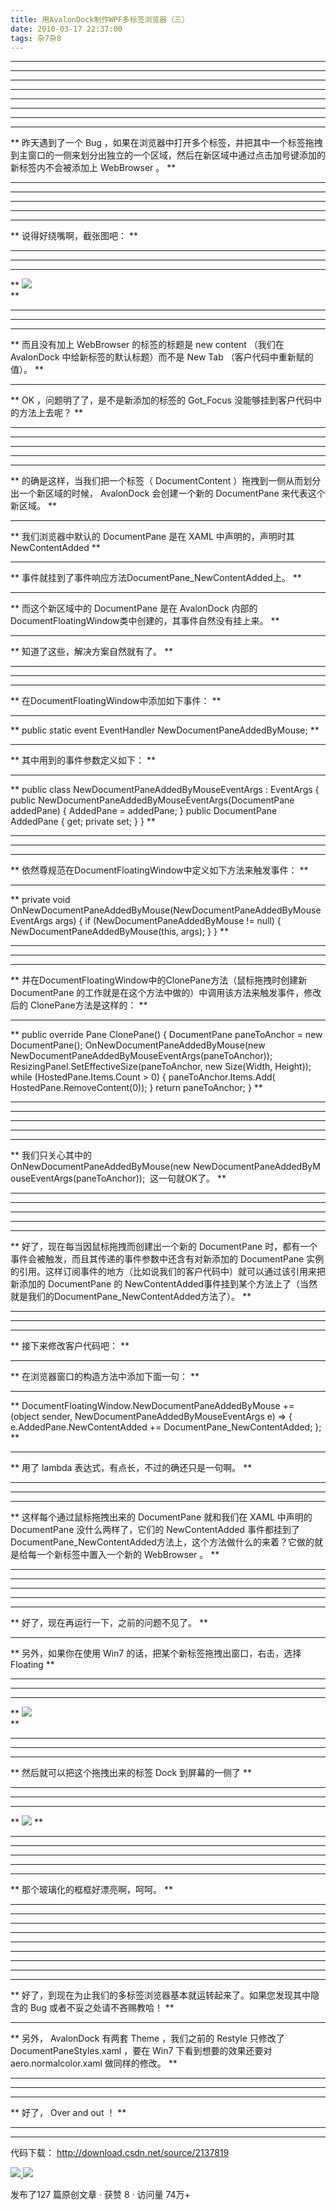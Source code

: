 ```yaml
---
title: 用AvalonDock制作WPF多标签浏览器（三）
date: 2010-03-17 22:37:00
tags: 杂7杂8
---
```

** **

** **

** **

** **

** **

** **

** **

** **

** 昨天遇到了一个  Bug  ，如果在浏览器中打开多个标签，并把其中一个标签拖拽到主窗口的一侧来划分出独立的一个区域，然后在新区域中通过点击加号键添加的新标签内不会被添加上  WebBrowser  。  **

** **

** **

** **

** **

** **

** 说得好绕嘴啊，截张图吧：  **

** **

** **

** **

** ![](http://images.cnblogs.com/cnblogs_com/cuipengfei/2010-03-17_21-21-44.jpg)   
**

** **

** **

** **

** 而且没有加上  WebBrowser  的标签的标题是  new content  （我们在  AvalonDock  中给新标签的默认标题）而不是  New Tab  （客户代码中重新赋的值）。  **

** **

** OK  ，问题明了了，是不是新添加的标签的  Got_Focus  没能够挂到客户代码中的方法上去呢？  **

** **

** **

** **

** **

** **

** 的确是这样，当我们把一个标签（  DocumentContent  ）拖拽到一侧从而划分出一个新区域的时候，  AvalonDock  会创建一个新的  DocumentPane  来代表这个新区域。  **

** **

** 我们浏览器中默认的  DocumentPane  是在  XAML  中声明的，声明时其  NewContentAdded  **

** **

** 事件就挂到了事件响应方法DocumentPane_NewContentAdded上。  **

** **

** 而这个新区域中的  DocumentPane  是在  AvalonDock  内部的  DocumentFloatingWindow类中创建的，其事件自然没有挂上来。  **

** **

** 知道了这些，解决方案自然就有了。  **

** **

** **

** **

** 在DocumentFloatingWindow中添加如下事件：  **

** **

** public static event EventHandler<NewDocumentPaneAddedByMouseEventArgs> NewDocumentPaneAddedByMouse; **

** **

** 其中用到的事件参数定义如下：  **

** **

** public class NewDocumentPaneAddedByMouseEventArgs : EventArgs { public NewDocumentPaneAddedByMouseEventArgs(DocumentPane addedPane) { AddedPane = addedPane; } public DocumentPane AddedPane { get; private set; } } **

** **

** **

** **

** 依然尊规范在DocumentFloatingWindow中定义如下方法来触发事件：  **

** **

** private void OnNewDocumentPaneAddedByMouse(NewDocumentPaneAddedByMouseEventArgs args) { if (NewDocumentPaneAddedByMouse != null) { NewDocumentPaneAddedByMouse(this, args); } } **

** **

** **

** **

** 并在DocumentFloatingWindow中的ClonePane方法（鼠标拖拽时创建新  DocumentPane  的工作就是在这个方法中做的）中调用该方法来触发事件，修改后的  ClonePane方法是这样的：  **

** **

** public override Pane ClonePane() { DocumentPane paneToAnchor = new DocumentPane(); OnNewDocumentPaneAddedByMouse(new NewDocumentPaneAddedByMouseEventArgs(paneToAnchor)); ResizingPanel.SetEffectiveSize(paneToAnchor, new Size(Width, Height)); while (HostedPane.Items.Count > 0) { paneToAnchor.Items.Add( HostedPane.RemoveContent(0)); } return paneToAnchor; } **

** **

** **

** **

** **

** **

** 我们只关心其中的OnNewDocumentPaneAddedByMouse(new NewDocumentPaneAddedByMouseEventArgs(paneToAnchor));  这一句就OK了。  **

** **

** **

** **

** **

** **

** 好了，现在每当因鼠标拖拽而创建出一个新的  DocumentPane  时，都有一个事件会被触发，而且其传递的事件参数中还含有对新添加的  DocumentPane  实例的引用。这样订阅事件的地方（比如说我们的客户代码中）就可以通过该引用来把新添加的  DocumentPane  的  NewContentAdded事件挂到某个方法上了（当然就是我们的DocumentPane_NewContentAdded方法了）。  **

** **

** **

** **

** 接下来修改客户代码吧：  **

** **

** 在浏览器窗口的构造方法中添加下面一句：  **

** **

** DocumentFloatingWindow.NewDocumentPaneAddedByMouse += (object sender, NewDocumentPaneAddedByMouseEventArgs e) => { e.AddedPane.NewContentAdded += DocumentPane_NewContentAdded; }; **

** **

** 用了  lambda  表达式，有点长，不过的确还只是一句啊。  **

** **

** **

** **

** 这样每个通过鼠标拖拽出来的  DocumentPane  就和我们在  XAML  中声明的  DocumentPane  没什么两样了，它们的  NewContentAdded 事件都挂到了DocumentPane_NewContentAdded方法上，这个方法做什么的来着？它做的就是给每一个新标签中置入一个新的  WebBrowser  。  **

** **

** **

** **

** **

** **

** 好了，现在再运行一下，之前的问题不见了。  **

** **

** 另外，如果你在使用  Win7  的话，把某个新标签拖拽出窗口，右击，选择  Floating  **

** **

** **

** **

** ![](http://images.cnblogs.com/cnblogs_com/cuipengfei/2010-03-17_21-58-17.jpg)   
**

** **

** **

** **

** 然后就可以把这个拖拽出来的标签  Dock  到屏幕的一侧了  **

** **

** **

** **

** ![](http://images.cnblogs.com/cnblogs_com/cuipengfei/2010-03-17_21-59-16.jpg) **

** **

** **

** **

** **

** **

** 那个玻璃化的框框好漂亮啊，呵呵。  **

** **

** **

** **

** **

** **

** **

** **

** **

** **

** 好了，到现在为止我们的多标签浏览器基本就运转起来了。如果您发现其中隐含的  Bug  或者不妥之处请不吝赐教哈！  **

** **

** 另外，  AvalonDock  有两套  Theme  ，我们之前的  Restyle  只修改了  DocumentPaneStyles.xaml  ，要在  Win7  下看到想要的效果还要对  aero.normalcolor.xaml  做同样的修改。  **

** **

** **

** **

** 好了，  Over and out  ！  **

** **

** **

代码下载： [ http://download.csdn.net/source/2137819
](http://download.csdn.net/source/2137819)



[ ![](https://profile.csdnimg.cn/5/2/5/3_cuipengfei1)
![](https://g.csdnimg.cn/static/user-reg-year/1x/11.png)
](https://blog.csdn.net/cuipengfei1)



发布了127 篇原创文章  ·  获赞 8  ·  访问量 74万+

